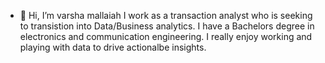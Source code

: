 - 👋 Hi, I’m varsha mallaiah
I work as a transaction analyst who is seeking to transistion into Data/Business analytics. I have a Bachelors degree in electronics and communication engineering.
I really enjoy working and playing with data to drive actionalbe insights.
